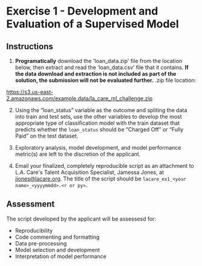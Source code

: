 # Exercise 1 - Development and Evaluation of a Supervised Model

## Instructions
1. **Programatically** download the 'loan_data.zip' file from the location below, then extract and read the ‘loan_data.csv’ file that it contains. **If the data download and extraction is not included as part of the solution, the submission will not be evaluated further.** .zip file location: 
  
  https://s3.us-east-2.amazonaws.com/example.data/la_care_ml_challenge.zip
  
2. Using the “loan_status” variable as the outcome and spliting the data into train and test sets, use the other variables to develop the most appropriate type of classification model with the train dataset that predicts whether the `loan_status` should be “Charged Off” or “Fully Paid” on the test dataset. 

3. Exploratory analysis, model development, and model performance metric(s) are left to the discretion of the applicant.

4. Email your finalized, completely reproducible script as an attachment to L.A. Care's Talent Acquisition Specialist, Jamessa Jones, at jjones@lacare.org. The title of the script should be `lacare_ex1_<your name>_<yyyymmdd>.<r or py>`.

## Assessment
The script developed by the applicant will be assessesd for:
- Reproducibility
- Code commenting and formatting
- Data pre-processing
- Model selection and development
- Interpretation of model performance

 
